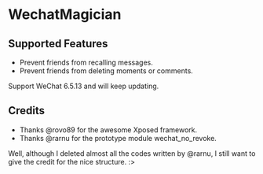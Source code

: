 # WechatMagician

## Supported Features
* Prevent friends from recalling messages.
* Prevent friends from deleting moments or comments.

Support WeChat 6.5.13 and will keep updating.

## Credits
* Thanks @rovo89 for the awesome Xposed framework.
* Thanks @rarnu for the prototype module wechat_no_revoke.

Well, although I deleted almost all the codes written by @rarnu, I still want to give the credit for the nice structure. :>

